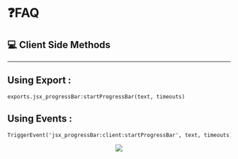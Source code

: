 # ❓FAQ

## 💻 Client Side Methods
<hr>

## Using Export :
```diff
exports.jsx_progressBar:startProgressBar(text, timeouts)
```

## Using Events :
```diff
TriggerEvent('jsx_progressBar:client:startProgressBar', text, timeouts)
```

<div align='center'>
<img src = "https://media.discordapp.net/attachments/1014780766720372787/1043490614764912681/unknown.png">
</div>
